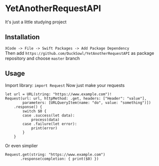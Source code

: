 # YetAnotherRequestAPI
It's just a little studying project

## Installation

 `XCode -> File -> Swift Packages -> Add Package Dependency`   
 Then add `https://github.com/DuckSowl/YetAnotherRequestAPI` as package repository and choose `master` branch

## Usage

 Import library: `import Request`
 Now just make your requests
 
```
let url = URL(string: "https://www.example.com")!
Request(url: url, httpMethod: .get, headers: ["Header": "value"],
        parameters: [URLQueryItem(name: "do", value: "something")])
    .response() {
        switch $0 {
        case .success(let data):
            process(data)
        case .failure(let error):
            print(error)
        }
    }
```

Or even simplier

```
Request.get(string: "https://www.example.com")
       .response(completion: { print($0) })
```
